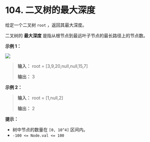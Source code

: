 # 104. 二叉树的最大深度

给定一个二叉树 `root` ，返回其最大深度。

二叉树的 **最大深度**  是指从根节点到最远叶子节点的最长路径上的节点数。

**示例 1：**

![](Z:\Public\images\tmp-tree.jpg)

> **输入：** root = \[3,9,20,null,null,15,7]
>
> **输出：** 3

**示例 2：**

> **输入：** root = \[1,null,2]
>
> **输出：** 2

**提示：**

*   树中节点的数量在 `[0, 10^4]` 区间内。
*   `-100 <= Node.val <= 100`